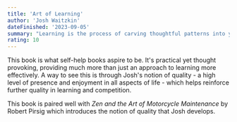 ```yaml
---
title: 'Art of Learning'
author: 'Josh Waitzkin'
dateFinished: '2023-09-05'
summary: "Learning is the process of carving thoughtful patterns into your mind. These become the paths with which intuition races, paving your way to greater complexity. To carve these paths, start with fundamental principles. Use them to build a solid foundation, then expand and refine your repertoire. Keep in touch with the essence of your discipline and leverage personal predispositions."
rating: 10
---
```

This book is what self-help books aspire to be. It's practical yet thought provoking, providing much more than just an approach to learning more effectively. A way to see this is through Josh's notion of quality - a high level of presence and enjoyment in all aspects of life - which helps reinforce further quality in learning and competition.

This book is paired well with *Zen and the Art of Motorcycle Maintenance* by Robert Pirsig which introduces the notion of quality that Josh develops.
